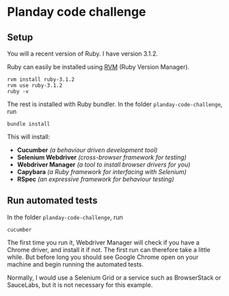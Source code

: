 # Planday code challenge

## Setup

You will a recent version of Ruby. I have version 3.1.2.

Ruby can easily be installed using [RVM](https://rvm.io/) (Ruby Version Manager).

    rvm install ruby-3.1.2
    rvm use ruby-3.1.2
    ruby -v

The rest is installed with Ruby bundler. In the folder `planday-code-challenge`, run

    bundle install

This will install:

* **Cucumber** *(a behaviour driven development tool)*
* **Selenium Webdriver** *(cross-browser framework for testing)*
* **Webdriver Manager** *(a tool to install browser drivers for you)*
* **Capybara** *(a Ruby framework for interfacing with Selenium)*
* **RSpec** *(an expressive framework for behaviour testing)*

## Run automated tests

In the folder `planday-code-challenge`, run

    cucumber

The first time you run it, Webdriver Manager will check if you have a Chrome driver, and install it if not. The first run can therefore take a little while. But before long you should see Google Chrome open on your machine and begin running the automated tests.

Normally, I would use a Selenium Grid or a service such as BrowserStack or SauceLabs, but it is not necessary for this example.

